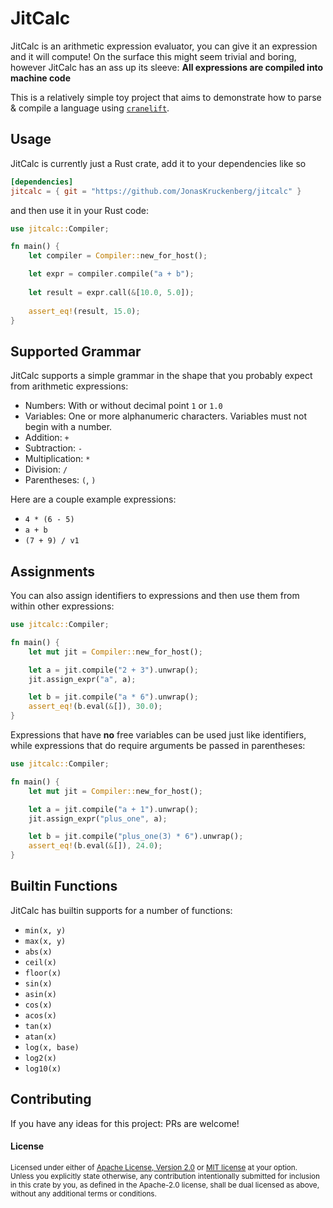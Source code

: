 # JitCalc

JitCalc is an arithmetic expression evaluator, you can give it an expression and it will compute!
On the surface this might seem trivial and boring, however JitCalc has an ass up its sleeve: **All expressions are compiled into machine code**

This is a relatively simple toy project that aims to demonstrate how to parse & compile a language using [`cranelift`](https://crates.io/crates/cranelift).

## Usage

JitCalc is currently just a Rust crate, add it to your dependencies like so

```toml
[dependencies]
jitcalc = { git = "https://github.com/JonasKruckenberg/jitcalc" }
```

and then use it in your Rust code:

```rust
use jitcalc::Compiler;

fn main() {
    let compiler = Compiler::new_for_host();

    let expr = compiler.compile("a + b");
    
    let result = expr.call(&[10.0, 5.0]);
    
    assert_eq!(result, 15.0);
}
```

## Supported Grammar

JitCalc supports a simple grammar in the shape that you probably expect from arithmetic expressions:

- Numbers: With or without decimal point `1` or `1.0`
- Variables: One or more alphanumeric characters. Variables must not begin with a number.
- Addition: `+`
- Subtraction: `-`
- Multiplication: `*`
- Division: `/`
- Parentheses: `(`, `)`

Here are a couple example expressions:
- `4 * (6 - 5)`
- `a + b`
- `(7 + 9) / v1`

## Assignments

You can also assign identifiers to expressions and then use them from within other expressions:

```rust
use jitcalc::Compiler;

fn main() {
    let mut jit = Compiler::new_for_host();

    let a = jit.compile("2 + 3").unwrap();
    jit.assign_expr("a", a);

    let b = jit.compile("a * 6").unwrap();
    assert_eq!(b.eval(&[]), 30.0);
}
```

Expressions that have **no** free variables can be used just like identifiers, while expressions that do require arguments be passed in parentheses:


```rust
use jitcalc::Compiler;

fn main() {
    let mut jit = Compiler::new_for_host();

    let a = jit.compile("a + 1").unwrap();
    jit.assign_expr("plus_one", a);

    let b = jit.compile("plus_one(3) * 6").unwrap();
    assert_eq!(b.eval(&[]), 24.0);
}
```

## Builtin Functions

JitCalc has builtin supports for a number of functions:

- `min(x, y)`
- `max(x, y)`
- `abs(x)`
- `ceil(x)`
- `floor(x)`
- `sin(x)`
- `asin(x)`
- `cos(x)`
- `acos(x)`
- `tan(x)`
- `atan(x)`
- `log(x, base)`
- `log2(x)`
- `log10(x)`

## Contributing

If you have any ideas for this project: PRs are welcome!

#### License

<sup>
Licensed under either of <a href="LICENSE-APACHE">Apache License, Version
2.0</a> or <a href="LICENSE-MIT">MIT license</a> at your option.
</sup>

<br>

<sub>
Unless you explicitly state otherwise, any contribution intentionally submitted
for inclusion in this crate by you, as defined in the Apache-2.0 license, shall
be dual licensed as above, without any additional terms or conditions.
</sub>